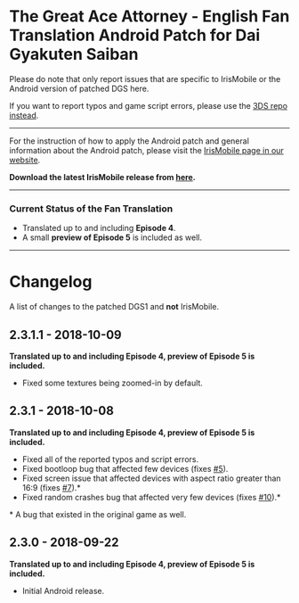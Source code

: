 The Great Ace Attorney - English Fan Translation Android Patch for Dai Gyakuten Saiban
============================

Please do note that only report issues that are specific to IrisMobile or the Android version of patched DGS here.

If you want to report typos and game script errors, please use the [3DS repo instead](https://github.com/ScarletStudy/DGS1-3DS-Release).

----

For the instruction of how to apply the Android patch and general information about the Android patch, please visit the [IrisMobile page in our website](https://scarletstudy.gq/irismobile/).

**Download the latest IrisMobile release from [here](https://github.com/ScarletStudy/DGS1-Android-Release/releases/download/1.1/gq.scarletstudy.irismobile.apk).**

---

### Current Status of the Fan Translation

* Translated up to and including **Episode 4**.
* A small **preview of Episode 5** is included as well.

---

# Changelog
A list of changes to the patched DGS1 and **not** IrisMobile.

## 2.3.1.1 - 2018-10-09

**Translated up to and including Episode 4, preview of Episode 5 is included.**

* Fixed some textures being zoomed-in by default.

## 2.3.1 - 2018-10-08

**Translated up to and including Episode 4, preview of Episode 5 is included.**

* Fixed all of the reported typos and script errors.
* Fixed bootloop bug that affected few devices (fixes [#5](https://github.com/ScarletStudy/DGS1-Android-Release/issues/5)).
* Fixed screen issue that affected devices with aspect ratio greater than 16:9 (fixes [#7](https://github.com/ScarletStudy/DGS1-Android-Release/issues/7)).*
* Fixed random crashes bug that affected very few devices (fixes [#10](https://github.com/ScarletStudy/DGS1-Android-Release/issues/10)).*

\* A bug that existed in the original game as well.

## 2.3.0 - 2018-09-22

**Translated up to and including Episode 4, preview of Episode 5 is included.**

* Initial Android release.
